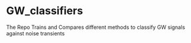 # GW_classifiers
The Repo Trains and Compares different methods to classify GW signals against noise transients
